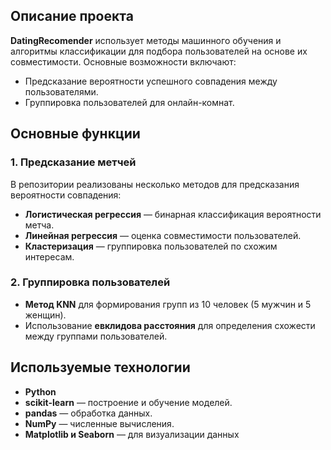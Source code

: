 ## Описание проекта

**DatingRecomender** использует методы машинного обучения и алгоритмы классификации для подбора пользователей на основе их совместимости. Основные возможности включают:

- Предсказание вероятности успешного совпадения между пользователями.
- Группировка пользователей для онлайн-комнат.
  
## Основные функции

### 1. Предсказание метчей
В репозитории реализованы несколько методов для предсказания вероятности совпадения:
- **Логистическая регрессия** — бинарная классификация вероятности метча.
- **Линейная регрессия** — оценка совместимости пользователей.
- **Кластеризация** — группировка пользователей по схожим интересам.

### 2. Группировка пользователей
- **Метод KNN** для формирования групп из 10 человек (5 мужчин и 5 женщин).
- Использование **евклидова расстояния** для определения схожести между группами пользователей.


## Используемые технологии
- **Python**
- **scikit-learn** — построение и обучение моделей.
- **pandas** — обработка данных.
- **NumPy** — численные вычисления.
- **Matplotlib и Seaborn** — для визуализации данных
